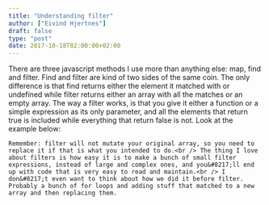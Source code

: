 ```yaml
---
title: "Understanding filter"
author: ["Eivind Hjertnes"]
draft: false
type: "post"
date: 2017-10-18T02:00:00+02:00
---
```


There are three javascript methods I use more than anything else: map,
find and filter. Find and filter are kind of two sides of the same coin.
The only difference is that find returns either the element it matched
with or undefined while filter returns either an array with all the
matches or an empty array. The way a filter works, is that you give it
either a function or a simple expression as its only parameter, and all
the elements that return true is included while everything that return
false is not. Look at the example below:

<div class="HTML">
  <div></div>

</p>

</div>

<div class="HTML">
  <div></div>

<script src="<https://gist.github.com/hjertnes/39bf06fe6f6bd19b7c1c2f144481ab96.js>"></script>

</div>

<div class="HTML">
  <div></div>

<p>

</div>

```text
Remember: filter will not mutate your original array, so you need to replace it if that is what you intended to do.<br /> The thing I love about filters is how easy it is to make a bunch of small filter expressions, instead of large and complex ones, and you&#8217;ll end up with code that is very easy to read and maintain.<br /> I don&#8217;t even want to think about how we did it before filter. Probably a bunch of for loops and adding stuff that matched to a new array and then replacing them.
```

<div class="HTML">
  <div></div>

</p>

</div>
